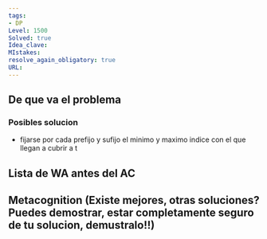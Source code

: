 ```yaml
---
tags:
- DP
Level: 1500
Solved: true 
Idea_clave: 
MIstakes: 
resolve_again_obligatory: true
URL: 
---
```


## De que va el problema


### Posibles solucion

- fijarse por cada prefijo y sufijo el minimo y maximo indice con el que llegan a cubrir a t


## Lista de WA antes del AC

## Metacognition (Existe mejores, otras soluciones? Puedes demostrar, estar completamente seguro de tu solucion, demustralo!!)

